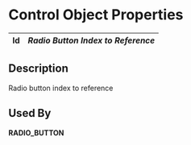 # Control Object Properties

**Id** |  **_Radio Button Index to Reference_**  
---|---  
  
## Description

Radio button index to reference

## Used By

**RADIO_BUTTON**
